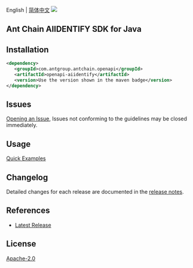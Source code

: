 English | [简体中文](README-CN.md)
![](https://aliyunsdk-pages.alicdn.com/icons/AlibabaCloud.svg)

## Ant Chain AIIDENTIFY SDK for Java

## Installation

```xml
<dependency>
   <groupId>com.antgroup.antchain.openapi</groupId>
   <artifactId>openapi-aiidentify</artifactId>
   <version>Use the version shown in the maven badge</version>
</dependency>
```

## Issues
[Opening an Issue](https://github.com/alipay/antchain-openapi-prod-sdk/issues/new), Issues not conforming to the guidelines may be closed immediately.

## Usage
[Quick Examples](https://github.com/alipay/antchain-openapi-prod-sdk/blob/master/docs/0-Examples-EN.md#quick-examples)

## Changelog
Detailed changes for each release are documented in the [release notes](./ChangeLog.txt).

## References
* [Latest Release](https://github.com/alipay/antchain-openapi-prod-sdk/)

## License
[Apache-2.0](http://www.apache.org/licenses/LICENSE-2.0)
